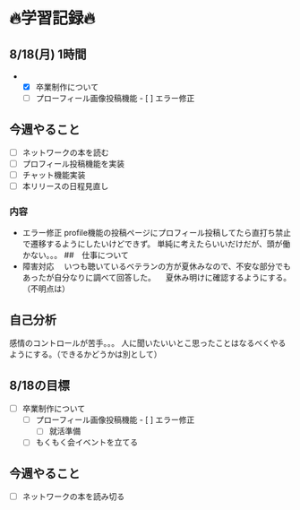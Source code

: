 # 🔥学習記録🔥
## 8/18(月) 1時間
- - [x] 卒業制作について
  - [ ] プローフィール画像投稿機能
	  	- [ ] エラー修正

## 今週やること
- [ ] ネットワークの本を読む
- [ ] プロフィール投稿機能を実装
- [ ] チャット機能実装
- [ ] 本リリースの日程見直し

### 内容
- エラー修正
  profile機能の投稿ページにプロフィール投稿してたら直打ち禁止で遷移するようにしたいけどできず。
	単純に考えたらいいだけだが、頭が働かない。。。
##　仕事について
- 障害対応
　いつも聴いているベテランの方が夏休みなので、不安な部分でもあったが自分なりに調べて回答した。
　夏休み明けに確認するようにする。（不明点は）

## 自己分析
  感情のコントロールが苦手。。。
	人に聞いたいいとこ思ったことはなるべくやるようにする。（できるかどうかは別として）

## 8/18の目標
- [ ] 卒業制作について
  - [ ] プローフィール画像投稿機能
	  	- [ ] エラー修正
	- [ ] 就活準備
  - [ ] もくもく会イベントを立てる

## 今週やること
- [ ] ネットワークの本を読み切る
